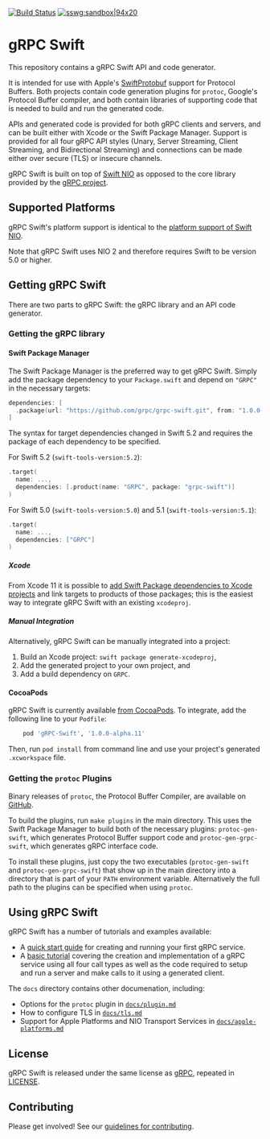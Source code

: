 [![Build Status](https://travis-ci.org/grpc/grpc-swift.svg?branch=master)](https://travis-ci.org/grpc/grpc-swift)
[![sswg:sandbox|94x20](https://img.shields.io/badge/sswg-sandbox-lightgrey.svg)](https://github.com/swift-server/sswg/blob/master/process/incubation.md#sandbox-level)

# gRPC Swift

This repository contains a gRPC Swift API and code generator.

It is intended for use with Apple's [SwiftProtobuf][swift-protobuf] support for
Protocol Buffers. Both projects contain code generation plugins for `protoc`,
Google's Protocol Buffer compiler, and both contain libraries of supporting code
that is needed to build and run the generated code.

APIs and generated code is provided for both gRPC clients and servers, and can
be built either with Xcode or the Swift Package Manager. Support is provided for
all four gRPC API styles (Unary, Server Streaming, Client Streaming, and
Bidirectional Streaming) and connections can be made either over secure (TLS) or
insecure channels.

gRPC Swift is built on top of [Swift NIO][swift-nio] as opposed to the core
library provided by the [gRPC project][grpc].

## Supported Platforms

gRPC Swift's platform support is identical to the [platform support of Swift
NIO][swift-nio-platforms].

Note that gRPC Swift uses NIO 2 and therefore requires Swift to be version 5.0
or higher.

## Getting gRPC Swift

There are two parts to gRPC Swift: the gRPC library and an API code generator.

### Getting the gRPC library

#### Swift Package Manager

The Swift Package Manager is the preferred way to get gRPC Swift. Simply add the
package dependency to your `Package.swift` and depend on `"GRPC"` in the
necessary targets:

```swift
dependencies: [
  .package(url: "https://github.com/grpc/grpc-swift.git", from: "1.0.0-alpha.11")
]
```

The syntax for target dependencies changed in Swift 5.2 and requires the package
of each dependency to be specified.

For Swift 5.2 (`swift-tools-version:5.2`):

```swift
.target(
  name: ...,
  dependencies: [.product(name: "GRPC", package: "grpc-swift")]
)
```

For Swift 5.0 (`swift-tools-version:5.0`) and 5.1 (`swift-tools-version:5.1`):

```swift
.target(
  name: ...,
  dependencies: ["GRPC"]
)
```

##### Xcode

From Xcode 11 it is possible to [add Swift Package dependencies to Xcode
projects][xcode-spm] and link targets to products of those packages; this is the
easiest way to integrate gRPC Swift with an existing `xcodeproj`.

##### Manual Integration

Alternatively, gRPC Swift can be manually integrated into a project:

1. Build an Xcode project: `swift package generate-xcodeproj`,
1. Add the generated project to your own project, and
1. Add a build dependency on `GRPC`.

#### CocoaPods

gRPC Swift is currently available [from CocoaPods](https://cocoapods.org/pods/gRPC-Swift).
To integrate, add the following line to your `Podfile`:
```ruby
    pod 'gRPC-Swift', '1.0.0-alpha.11'
```

Then, run `pod install` from command line and use your project's generated
`.xcworkspace` file.

### Getting the `protoc` Plugins

Binary releases of `protoc`, the Protocol Buffer Compiler, are available on
[GitHub][protobuf-releases].

To build the plugins, run `make plugins` in the main directory. This uses the
Swift Package Manager to build both of the necessary plugins:
`protoc-gen-swift`, which generates Protocol Buffer support code and
`protoc-gen-grpc-swift`, which generates gRPC interface code.

To install these plugins, just copy the two executables (`protoc-gen-swift` and
`protoc-gen-grpc-swift`) that show up in the main directory into a directory
that is part of your `PATH` environment variable. Alternatively the full path to
the plugins can be specified when using `protoc`.

## Using gRPC Swift

gRPC Swift has a number of tutorials and examples available:

- A [quick start guide][docs-quickstart] for creating and running your first
  gRPC service.
- A [basic tutorial][docs-tutorial] covering the creation and implementation of
  a gRPC service using all four call types as well as the code required to setup
  and run a server and make calls to it using a generated client.

The `docs` directory contains other documenation, including:

- Options for the `protoc` plugin in [`docs/plugin.md`][docs-plugin]
- How to configure TLS in [`docs/tls.md`][docs-tls]
- Support for Apple Platforms and NIO Transport Services in
  [`docs/apple-platforms.md`][docs-apple]

## License

gRPC Swift is released under the same license as [gRPC][grpc], repeated in
[LICENSE](LICENSE).

## Contributing

Please get involved! See our [guidelines for contributing](CONTRIBUTING.md).

[docs-apple]: ./docs/apple-platforms.md
[docs-plugin]: ./docs/plugin.md
[docs-quickstart]: ./docs/quick-start.md
[docs-tls]: ./docs/tls.md
[docs-tutorial]: ./docs/basic-tutorial.md
[grpc]: https://github.com/grpc/grpc
[protobuf-releases]: https://github.com/protocolbuffers/protobuf/releases
[swift-nio-platforms]: https://github.com/apple/swift-nio#supported-platforms
[swift-nio]: https://github.com/apple/swift-nio
[swift-protobuf]: https://github.com/apple/swift-protobuf
[xcode-spm]: https://help.apple.com/xcode/mac/current/#/devb83d64851
